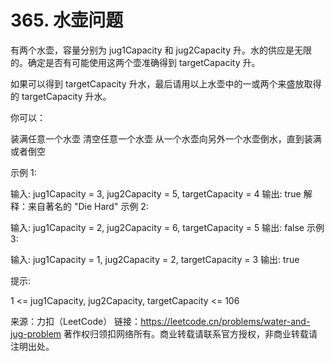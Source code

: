 # 365. 水壶问题

有两个水壶，容量分别为 jug1Capacity 和 jug2Capacity 升。水的供应是无限的。确定是否有可能使用这两个壶准确得到 targetCapacity 升。

如果可以得到 targetCapacity 升水，最后请用以上水壶中的一或两个来盛放取得的 targetCapacity 升水。

你可以：

装满任意一个水壶
清空任意一个水壶
从一个水壶向另外一个水壶倒水，直到装满或者倒空
 

示例 1: 

输入: jug1Capacity = 3, jug2Capacity = 5, targetCapacity = 4
输出: true
解释：来自著名的 "Die Hard"
示例 2:

输入: jug1Capacity = 2, jug2Capacity = 6, targetCapacity = 5
输出: false
示例 3:

输入: jug1Capacity = 1, jug2Capacity = 2, targetCapacity = 3
输出: true
 

提示:

1 <= jug1Capacity, jug2Capacity, targetCapacity <= 106

来源：力扣（LeetCode）
链接：https://leetcode.cn/problems/water-and-jug-problem
著作权归领扣网络所有。商业转载请联系官方授权，非商业转载请注明出处。